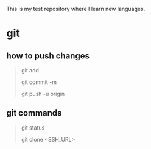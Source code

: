 This is my test repository where I learn new languages.

# git

## how to push changes

> git add <FILE> <FOLDER>
> 
> git commit -m <MESSAGE>
> 
> git push -u origin <BRANCH>

## git commands

> git status
>
> git clone <SSH_URL>

